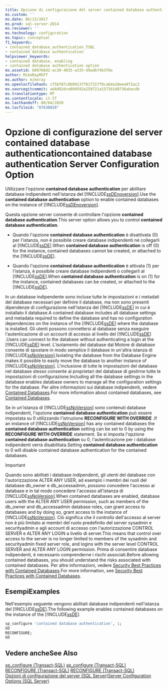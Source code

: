 ```yaml
---
title: Opzione di configurazione del server contained database authentication | Microsoft Docs
ms.custom: ''
ms.date: 06/13/2017
ms.prod: sql-server-2014
ms.reviewer: ''
ms.technology: configuration
ms.topic: conceptual
f1_keywords:
- contained_database_authentication_TSQL
- contained database authentication
helpviewer_keywords:
- contained database, enabling
- contained database authentication option
ms.assetid: b80768d2-ac20-4035-a335-d9adb74b3f6e
author: MikeRayMSFT
ms.author: mikeray
ms.openlocfilehash: cf5bf07c8b0913ff81f31ff0ca64a18eee0f2ac2
ms.sourcegitcommit: ad4d92dce894592a259721a1571b1d8736abacdb
ms.translationtype: MT
ms.contentlocale: it-IT
ms.lasthandoff: 08/04/2020
ms.locfileid: "87630028"
---
```

# <a name="contained-database-authentication-server-configuration-option"></a><span data-ttu-id="0a613-102">Opzione di configurazione del server contained database authentication</span><span class="sxs-lookup"><span data-stu-id="0a613-102">contained database authentication Server Configuration Option</span></span>
  <span data-ttu-id="0a613-103">Utilizzare l'opzione **contained database authentication** per abilitare database indipendenti nell'istanza del [!INCLUDE[ssDEnoversion](../../includes/ssdenoversion-md.md)].</span><span class="sxs-lookup"><span data-stu-id="0a613-103">Use the **contained database authentication** option to enable contained databases on the instance of [!INCLUDE[ssDEnoversion](../../includes/ssdenoversion-md.md)].</span></span>  
  
 <span data-ttu-id="0a613-104">Questa opzione server consente di controllare l'opzione **contained database authentication**.</span><span class="sxs-lookup"><span data-stu-id="0a613-104">This server option allows you to control **contained database authentication**.</span></span>  
  
-   <span data-ttu-id="0a613-105">Quando l'opzione **contained database authentication** è disattivata (0) per l'istanza, non è possibile creare database indipendenti né collegarli al [!INCLUDE[ssDE](../../includes/ssde-md.md)].</span><span class="sxs-lookup"><span data-stu-id="0a613-105">When **contained database authentication** is off (0) for the instance, contained databases cannot be created, or attached to the [!INCLUDE[ssDE](../../includes/ssde-md.md)].</span></span>  
  
-   <span data-ttu-id="0a613-106">Quando l'opzione **contained database authentication** è attivata (1) per l'istanza, è possibile creare database indipendenti o collegarli al [!INCLUDE[ssDE](../../includes/ssde-md.md)].</span><span class="sxs-lookup"><span data-stu-id="0a613-106">When **contained database authentication** is on (1) for the instance, contained databases can be created, or attached to the [!INCLUDE[ssDE](../../includes/ssde-md.md)].</span></span>  
  
 <span data-ttu-id="0a613-107">In un database indipendente sono incluse tutte le impostazioni e i metadati del database necessari per definire il database, ma non sono presenti dipendenze di configurazione nell'istanza del [!INCLUDE[ssDE](../../includes/ssde-md.md)] in cui è installato il database.</span><span class="sxs-lookup"><span data-stu-id="0a613-107">A contained database includes all database settings and metadata required to define the database and has no configuration dependencies on the instance of the [!INCLUDE[ssDE](../../includes/ssde-md.md)] where the database is installed.</span></span> <span data-ttu-id="0a613-108">Gli utenti possono connettersi al database senza eseguire l'autenticazione di un account di accesso al livello del [!INCLUDE[ssDE](../../includes/ssde-md.md)] .</span><span class="sxs-lookup"><span data-stu-id="0a613-108">Users can connect to the database without authenticating a login at the [!INCLUDE[ssDE](../../includes/ssde-md.md)] level.</span></span> <span data-ttu-id="0a613-109">L'isolamento del database dal Motore di database consente di spostare in modo semplice il database in un'altra istanza di [!INCLUDE[ssNoVersion](../../includes/ssnoversion-md.md)].</span><span class="sxs-lookup"><span data-stu-id="0a613-109">Isolating the database from the Database Engine makes it possible to easily move the database to another instance of [!INCLUDE[ssNoVersion](../../includes/ssnoversion-md.md)].</span></span> <span data-ttu-id="0a613-110">L'inclusione di tutte le impostazioni del database nel database stesso consente ai proprietari del database di gestirne tutte le impostazioni di configurazione.</span><span class="sxs-lookup"><span data-stu-id="0a613-110">Including all the database settings in the database enables database owners to manage all the configuration settings for the database.</span></span> <span data-ttu-id="0a613-111">Per altre informazioni sui database indipendenti, vedere [Contained Databases](../../relational-databases/databases/contained-databases.md).</span><span class="sxs-lookup"><span data-stu-id="0a613-111">For more information about contained databases, see [Contained Databases](../../relational-databases/databases/contained-databases.md).</span></span>  
  
 <span data-ttu-id="0a613-112">Se in un'istanza di [!INCLUDE[ssNoVersion](../../includes/ssnoversion-md.md)] sono contenuti database indipendenti, l'opzione **contained database authentication** può essere impostata su 0 utilizzando l'istruzione **RECONFIGURE WITH OVERRIDE** .</span><span class="sxs-lookup"><span data-stu-id="0a613-112">If an instance of [!INCLUDE[ssNoVersion](../../includes/ssnoversion-md.md)] has any contained databases the **contained database authentication** setting can be set to 0 by using the **RECONFIGURE WITH OVERRIDE** statement.</span></span> <span data-ttu-id="0a613-113">Se si imposta l'opzione **contained database authentication** su 0, l'autenticazione per i database indipendenti verrà disabilitata.</span><span class="sxs-lookup"><span data-stu-id="0a613-113">Setting **contained database authentication** to 0 will disable contained database authentication for the contained databases.</span></span>  
  
> [!IMPORTANT]  
>  <span data-ttu-id="0a613-114">Quando sono abilitati i database indipendenti, gli utenti del database con l'autorizzazione ALTER ANY USER, ad esempio i membri dei ruoli del database db_owner e db_accessadmin, possono concedere l'accesso ai database e in tal modo concedere l'accesso all'istanza di [!INCLUDE[ssNoVersion](../../includes/ssnoversion-md.md)].</span><span class="sxs-lookup"><span data-stu-id="0a613-114">When contained databases are enabled, database users with the ALTER ANY USER permission, such as members of the db_owner and db_accessadmin database roles, can grant access to databases and by doing so, grant access to the instance of [!INCLUDE[ssNoVersion](../../includes/ssnoversion-md.md)].</span></span> <span data-ttu-id="0a613-115">Ciò significa che il controllo dell'accesso al server non è più limitato ai membri del ruolo predefinito del server sysadmin e securityadmin e agli account di accesso con l'autorizzazione CONTROL SERVER e ALTER ANY LOGIN a livello di server.</span><span class="sxs-lookup"><span data-stu-id="0a613-115">This means that control over access to the server is no longer limited to members of the sysadmin and securityadmin fixed server role, and logins with the server level CONTROL SERVER and ALTER ANY LOGIN permission.</span></span> <span data-ttu-id="0a613-116">Prima di consentire database indipendenti, è necessario comprenderne i rischi associati.</span><span class="sxs-lookup"><span data-stu-id="0a613-116">Before allowing contained databases, you should understand the risks associated with contained databases.</span></span> <span data-ttu-id="0a613-117">Per altre informazioni, vedere [Security Best Practices with Contained Databases](../../relational-databases/databases/security-best-practices-with-contained-databases.md).</span><span class="sxs-lookup"><span data-stu-id="0a613-117">For more information, see [Security Best Practices with Contained Databases](../../relational-databases/databases/security-best-practices-with-contained-databases.md).</span></span>  
  
## <a name="examples"></a><span data-ttu-id="0a613-118">Esempi</span><span class="sxs-lookup"><span data-stu-id="0a613-118">Examples</span></span>  
 <span data-ttu-id="0a613-119">Nell'esempio seguente vengono abilitati database indipendenti nell'istanza del [!INCLUDE[ssDE](../../includes/ssde-md.md)].</span><span class="sxs-lookup"><span data-stu-id="0a613-119">The following example enables contained databases on the instance of the [!INCLUDE[ssDE](../../includes/ssde-md.md)].</span></span>  
  
```sql  
sp_configure 'contained database authentication', 1;  
GO  
RECONFIGURE;  
GO  
```  
  
## <a name="see-also"></a><span data-ttu-id="0a613-120">Vedere anche</span><span class="sxs-lookup"><span data-stu-id="0a613-120">See Also</span></span>  
 <span data-ttu-id="0a613-121">[sp_configure &#40;Transact-SQL&#41;](/sql/relational-databases/system-stored-procedures/sp-configure-transact-sql) </span><span class="sxs-lookup"><span data-stu-id="0a613-121">[sp_configure &#40;Transact-SQL&#41;](/sql/relational-databases/system-stored-procedures/sp-configure-transact-sql) </span></span>  
 <span data-ttu-id="0a613-122">[RECONFIGURE &#40;Transact-SQL&#41;](/sql/t-sql/language-elements/reconfigure-transact-sql) </span><span class="sxs-lookup"><span data-stu-id="0a613-122">[RECONFIGURE &#40;Transact-SQL&#41;](/sql/t-sql/language-elements/reconfigure-transact-sql) </span></span>  
 [<span data-ttu-id="0a613-123">Opzioni di configurazione del server &#40;SQL Server&#41;</span><span class="sxs-lookup"><span data-stu-id="0a613-123">Server Configuration Options &#40;SQL Server&#41;</span></span>](server-configuration-options-sql-server.md)  
  
  
